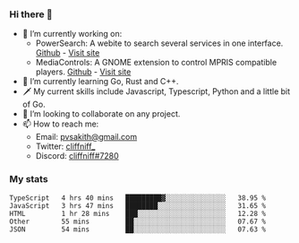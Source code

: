 ### Hi there 👋

- 🔭 I’m currently working on:
    - PowerSearch: A webite to search several services in one interface. [Github](https://github.com/cliffniff/power-search) - [Visit site](https://powersearch.vercel.app/)
    - MediaControls: A GNOME extension to control MPRIS compatible players. [Github](https://github.com/cliffniff/MediaControls) - [Visit site](https://extensions.gnome.org/extension/4470/media-controls/)
- 🌱 I’m currently learning Go, Rust and C++.
- 🗡️ My current skills include Javascript, Typescript, Python and a little bit of Go.
- 👯 I’m looking to collaborate on any project.
- 📫 How to reach me: 
    - Email: <pvsakith@gmail.com>
    - Twitter: [cliffniff_](https://twitter.com/cliffniff_)
    - Discord: [cliffniff#7280](https://discordapp.com/users/828133369950240771)

### My stats

<!--START_SECTION:waka-->
```text
TypeScript   4 hrs 40 mins   █████████▓░░░░░░░░░░░░░░░   38.95 % 
JavaScript   3 hrs 47 mins   ████████░░░░░░░░░░░░░░░░░   31.65 % 
HTML         1 hr 28 mins    ███░░░░░░░░░░░░░░░░░░░░░░   12.28 % 
Other        55 mins         ██░░░░░░░░░░░░░░░░░░░░░░░   07.67 % 
JSON         54 mins         ██░░░░░░░░░░░░░░░░░░░░░░░   07.63 % 
```
<!--END_SECTION:waka-->
